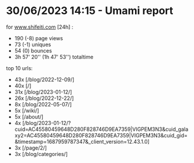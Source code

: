 # 30/06/2023 14:15 - Umami report
for www.shifeiti.com [24h] :

 - 190 (-8) page views
 - 73 (-1) uniques
 - 54 (0) bounces
 - 3h 57' 20'' (1h 47' 53'') totaltime


top 10 urls:
 - 43x [/blog/2022-12-09/]
 - 40x [/]
 - 31x [/blog/2023-01-12/]
 - 26x [/blog/2022-12-22/]
 - 8x [/blog/2022-05-07/]
 - 5x [/wiki/]
 - 5x [/about/]
 - 4x [/blog/2023-01-12/?cuid=AC45580459648D280F828746D9EA7359|VIGPEM3N3&cuid_galaxy2=AC45580459648D280F828746D9EA7359|VIGPEM3N3&cuid_gid=&timestamp=1687959787347&_client_version=12.43.1.0]
 - 3x [/page/2/]
 - 3x [/blog/categories/]


